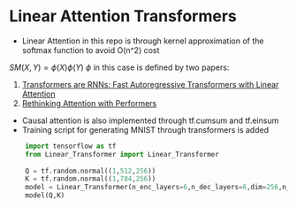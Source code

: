 # Linear Attention Transformers

- Linear Attention in this repo is through kernel approximation of the softmax function to avoid O(n^2) cost

$SM(X,Y) = \phi(X)\phi(Y)$
$\phi$ in this case is defined by two papers:
1. [Transformers are RNNs: Fast Autoregressive Transformers with Linear Attention](https://arxiv.org/abs/2006.16236)
2. [Rethinking Attention with Performers](https://arxiv.org/abs/2009.14794)

- Causal attention is also implemented through tf.cumsum and tf.einsum
- Training script for generating MNIST through transformers is added

```python
    import tensorflow as tf
    from Linear_Transformer import Linear_Transformer
    
    Q = tf.random.normal((1,512,256))
    K = tf.random.normal((1,784,256))
    model = Linear_Transformer(n_enc_layers=6,n_dec_layers=6,dim=256,n_heads=8,ffn_dim=1024,dropout=0.2,return_inter = False,causal=False)
    model(Q,K)
```
